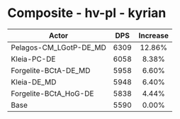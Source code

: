 # Composite - hv-pl - kyrian
| Actor | DPS | Increase |
|---|:---:|:---:|
|Pelagos-CM_LGotP-DE_MD|6309|12.86%|
|Kleia-PC-DE|6058|8.38%|
|Forgelite-BCtA-DE_MD|5958|6.60%|
|Kleia-DE_MD|5948|6.40%|
|Forgelite-BCtA_HoG-DE|5838|4.44%|
|Base|5590|0.00%|
